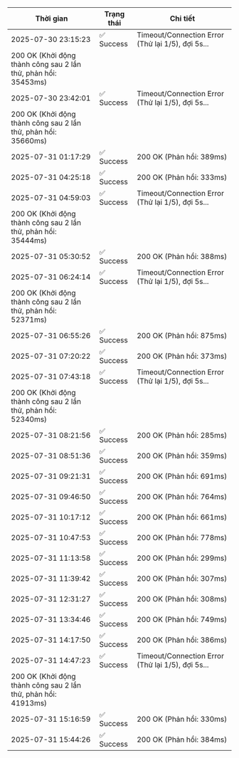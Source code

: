 | Thời gian | Trạng thái | Chi tiết |
|---|---|---|
| 2025-07-30 23:15:23 | ✅ Success | Timeout/Connection Error (Thử lại 1/5), đợi 5s...
200 OK (Khởi động thành công sau 2 lần thử, phản hồi: 35453ms) |
| 2025-07-30 23:42:01 | ✅ Success | Timeout/Connection Error (Thử lại 1/5), đợi 5s...
200 OK (Khởi động thành công sau 2 lần thử, phản hồi: 35660ms) |
| 2025-07-31 01:17:29 | ✅ Success | 200 OK (Phản hồi: 389ms) |
| 2025-07-31 04:25:18 | ✅ Success | 200 OK (Phản hồi: 333ms) |
| 2025-07-31 04:59:03 | ✅ Success | Timeout/Connection Error (Thử lại 1/5), đợi 5s...
200 OK (Khởi động thành công sau 2 lần thử, phản hồi: 35444ms) |
| 2025-07-31 05:30:52 | ✅ Success | 200 OK (Phản hồi: 388ms) |
| 2025-07-31 06:24:14 | ✅ Success | Timeout/Connection Error (Thử lại 1/5), đợi 5s...
200 OK (Khởi động thành công sau 2 lần thử, phản hồi: 52371ms) |
| 2025-07-31 06:55:26 | ✅ Success | 200 OK (Phản hồi: 875ms) |
| 2025-07-31 07:20:22 | ✅ Success | 200 OK (Phản hồi: 373ms) |
| 2025-07-31 07:43:18 | ✅ Success | Timeout/Connection Error (Thử lại 1/5), đợi 5s...
200 OK (Khởi động thành công sau 2 lần thử, phản hồi: 52340ms) |
| 2025-07-31 08:21:56 | ✅ Success | 200 OK (Phản hồi: 285ms) |
| 2025-07-31 08:51:36 | ✅ Success | 200 OK (Phản hồi: 359ms) |
| 2025-07-31 09:21:31 | ✅ Success | 200 OK (Phản hồi: 691ms) |
| 2025-07-31 09:46:50 | ✅ Success | 200 OK (Phản hồi: 764ms) |
| 2025-07-31 10:17:12 | ✅ Success | 200 OK (Phản hồi: 661ms) |
| 2025-07-31 10:47:53 | ✅ Success | 200 OK (Phản hồi: 778ms) |
| 2025-07-31 11:13:58 | ✅ Success | 200 OK (Phản hồi: 299ms) |
| 2025-07-31 11:39:42 | ✅ Success | 200 OK (Phản hồi: 307ms) |
| 2025-07-31 12:31:27 | ✅ Success | 200 OK (Phản hồi: 308ms) |
| 2025-07-31 13:34:46 | ✅ Success | 200 OK (Phản hồi: 749ms) |
| 2025-07-31 14:17:50 | ✅ Success | 200 OK (Phản hồi: 386ms) |
| 2025-07-31 14:47:23 | ✅ Success | Timeout/Connection Error (Thử lại 1/5), đợi 5s...
200 OK (Khởi động thành công sau 2 lần thử, phản hồi: 41913ms) |
| 2025-07-31 15:16:59 | ✅ Success | 200 OK (Phản hồi: 330ms) |
| 2025-07-31 15:44:26 | ✅ Success | 200 OK (Phản hồi: 384ms) |
